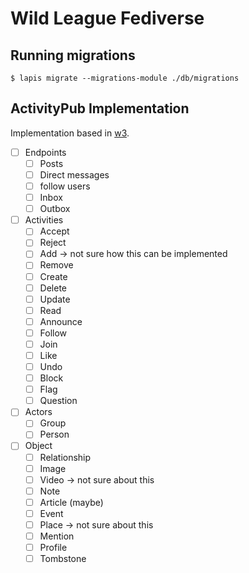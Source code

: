 # Wild League Fediverse

## Running migrations
`$ lapis migrate --migrations-module ./db/migrations`

## ActivityPub Implementation
Implementation based in [w3](https://www.w3.org/TR/activitystreams-vocabulary/).

- [ ] Endpoints
  - [ ] Posts
  - [ ] Direct messages
  - [ ] follow users
  - [ ] Inbox
  - [ ] Outbox
- [ ] Activities
  - [ ] Accept
  - [ ] Reject
  - [ ] Add -> not sure how this can be implemented
  - [ ] Remove
  - [ ] Create
  - [ ] Delete
  - [ ] Update
  - [ ] Read
  - [ ] Announce
  - [ ] Follow
  - [ ] Join
  - [ ] Like
  - [ ] Undo
  - [ ] Block
  - [ ] Flag
  - [ ] Question
- [ ] Actors
  - [ ] Group
  - [ ] Person
- [ ] Object
  - [ ] Relationship
  - [ ] Image
  - [ ] Video -> not sure about this
  - [ ] Note
  - [ ] Article (maybe)
  - [ ] Event
  - [ ] Place -> not sure about this
  - [ ] Mention
  - [ ] Profile
  - [ ] Tombstone
